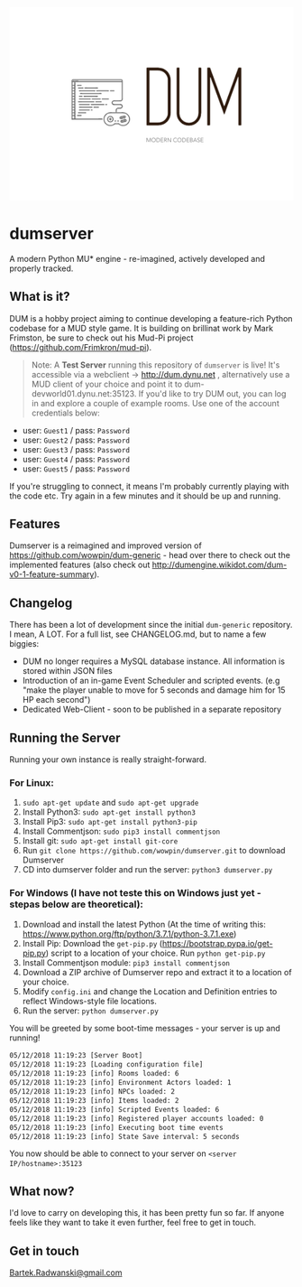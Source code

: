 ![Dum!](docs/logo.png)
# dumserver
A modern Python MU* engine - re-imagined, actively developed and properly tracked.

## What is it?
DUM is a hobby project aiming to continue developing a feature-rich Python codebase for a MUD style game. It is building on brillinat work by Mark Frimston, be sure to check out his Mud-Pi project (https://github.com/Frimkron/mud-pi).

> Note: A **Test Server** running this repository of `dumserver` is live! It's accessible via a webclient -> http://dum.dynu.net , alternatively use a MUD client of your choice and point it to dum-devworld01.dynu.net:35123. If you'd like to try DUM out, you can log in and explore a couple of example rooms. Use one of the account credentials below:

- user: `Guest1` / pass: `Password`
- user: `Guest2` / pass: `Password`
- user: `Guest3` / pass: `Password`
- user: `Guest4` / pass: `Password`
- user: `Guest5` / pass: `Password`

If you're struggling to connect, it means I'm probably currently playing with the code etc. Try again in a few minutes and it should be up and running.

## Features
Dumserver is a reimagined and improved version of https://github.com/wowpin/dum-generic - head over there to check out the implemented features (also check out http://dumengine.wikidot.com/dum-v0-1-feature-summary).

## Changelog
There has been a lot of development since the initial `dum-generic` repository. I mean, A LOT. For a full list, see CHANGELOG.md, but to name a few biggies:

- DUM no longer requires a MySQL database instance. All information is stored within JSON files
- Introduction of an in-game Event Scheduler and scripted events. (e.g "make the player unable to move for 5 seconds and damage him for 15 HP each second")
- Dedicated Web-Client - soon to be published in a separate repository

## Running the Server
Running your own instance is really straight-forward.

### For Linux:
1. `sudo apt-get update` and `sudo apt-get upgrade`
2. Install Python3: `sudo apt-get install python3`
3. Install Pip3: `sudo apt-get install python3-pip`
4. Install Commentjson: `sudo pip3 install commentjson`
5. Install git: `sudo apt-get install git-core`
6. Run `git clone https://github.com/wowpin/dumserver.git` to download Dumserver
7. CD into dumserver folder and run the server: `python3 dumserver.py`

### For Windows (I have not teste this on Windows just yet - stepas below are theoretical):
1. Download and install the latest Python (At the time of writing this: https://www.python.org/ftp/python/3.7.1/python-3.7.1.exe)
2. Install Pip:
   Download the `get-pip.py` (https://bootstrap.pypa.io/get-pip.py) script to a location of your choice.
   Run `python get-pip.py`
3. Install Commentjson module: `pip3 install commentjson`
4. Download a ZIP archive of Dumserver repo and extract it to a location of your choice.
5. Modify `config.ini` and change the Location and Definition entries to reflect Windows-style file locations.
6. Run the server: `python dumserver.py`

You will be greeted by some boot-time messages - your server is up and running!

```
05/12/2018 11:19:23 [Server Boot] 
05/12/2018 11:19:23 [Loading configuration file] 
05/12/2018 11:19:23 [info] Rooms loaded: 6
05/12/2018 11:19:23 [info] Environment Actors loaded: 1
05/12/2018 11:19:23 [info] NPCs loaded: 2
05/12/2018 11:19:23 [info] Items loaded: 2
05/12/2018 11:19:23 [info] Scripted Events loaded: 6
05/12/2018 11:19:23 [info] Registered player accounts loaded: 0
05/12/2018 11:19:23 [info] Executing boot time events
05/12/2018 11:19:23 [info] State Save interval: 5 seconds
```

You now should be able to connect to your server on `<server IP/hostname>:35123`

## What now?
I'd love to carry on developing this, it has been pretty fun so far. If anyone feels like they want to take it even further, feel free to get in touch.

## Get in touch
Bartek.Radwanski@gmail.com
